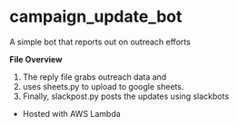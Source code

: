 # campaign_update_bot
A simple bot that reports out on outreach efforts

__File Overview__ 
1. The reply file grabs outreach data and
2. uses sheets.py to upload to google sheets.
3. Finally, slackpost.py posts the updates using slackbots

* Hosted with AWS Lambda
